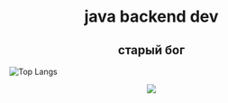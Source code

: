 <h1 align="center">java backend dev</h1>

<h2 align="center">старый бог</h2>

![Top Langs](https://github-readme-stats.vercel.app/api/top-langs/?username=yofujitsu&layout=compact&theme=dark)

<p align="center">
  <a href="https://skillicons.dev">
    <img src="https://skillicons.dev/icons?i=idea,java,spring,docker,git,gradle,aws,mongodb,postgres,redis,kafka,kubernetes,linux" />
  </a>
</p>

